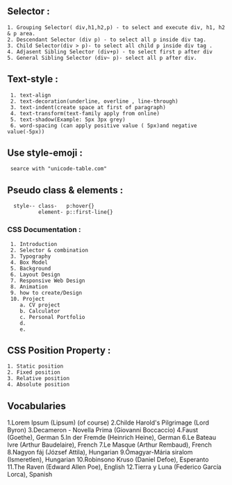 ## Selector :
    1. Grouping Selector( div,h1,h2,p) - to select and execute div, h1, h2 & p area.
    2. Descendant Selector (div p) - to select all p inside div tag.
    3. Child Selector(div > p)- to select all child p inside div tag .
    4. Adjasent Sibling Selector (div+p) - to select first p after div
    5. General Sibling Selector (div~ p)- select all p after div.

## Text-style :
     1. text-align
     2. text-decoration(underline, overline , line-through)
     3. text-indent(create space at first of paragraph)
     4. text-transform(text-family apply from online)
     5. text-shadow(Example: 5px 3px grey)
     6. word-spacing (can apply positive value ( 5px)and negative value(-5px))
## Use style-emoji :
     searce with "unicode-table.com"  

 ## Pseudo class & elements :
      style-- class-   p:hover{}   
              element- p::first-line{} 

 ### CSS Documentation :
     1. Introduction
     2. Selector & combination
     3. Typography
     4. Box Model
     5. Background
     6. Layout Design
     7. Responsive Web Design  
     8. Animation
     9. how to create/Design
     10. Project
        a. CV project
        b. Calculator
        c. Personal Portfolio
        d.
        e.

## CSS Position Property :
    1. Static position
    2. Fixed position
    3. Relative position
    4. Absolute position

    
 ## Vocabularies
1.Lorem Ipsum (Lipsum) (of course)
2.Childe Harold's Pilgrimage (Lord Byron)
3.Decameron - Novella Prima (Giovanni Boccaccio)
4.Faust (Goethe), German
5.In der Fremde (Heinrich Heine), German
6.Le Bateau Ivre (Arthur Baudelaire), French
7.Le Masque (Arthur Rembaud), French
8.Nagyon fáj (József Attila), Hungarian
9.Ómagyar-Mária siralom (Ismeretlen), Hungarian
10.Robinsono Kruso (Daniel Defoe), Esperanto
11.The Raven (Edward Allen Poe), English
12.Tierra y Luna (Federico García Lorca), Spanish                   
        
